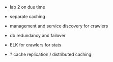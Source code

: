 * lab 2 on due time
* separate caching
* management and service discovery for crawlers




* db redundancy and failover
* ELK for crawlers for stats
* ? cache replication / distributed caching
